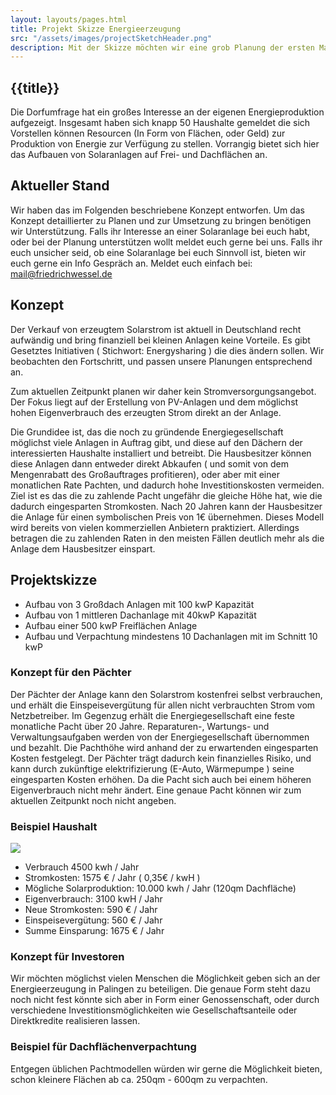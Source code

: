 ```yaml
---
layout: layouts/pages.html
title: Projekt Skizze Energieerzeugung
src: "/assets/images/projectSketchHeader.png"
description: Mit der Skizze möchten wir eine grob Planung der ersten Maßnahmen präsentieren.
---
```


## {{title}}

Die Dorfumfrage hat ein großes Interesse an der eigenen Energieproduktion aufgezeigt. Insgesamt haben sich knapp 50 Haushalte gemeldet die sich Vorstellen können Resourcen (In Form von Flächen, oder Geld) zur Produktion von Energie zur Verfügung zu stellen.
Vorrangig bietet sich hier das Aufbauen von Solaranlagen auf Frei- und Dachflächen an. 

## Aktueller Stand

Wir haben das im Folgenden beschriebene Konzept entworfen. Um das Konzept detaillierter zu Planen und zur Umsetzung zu bringen benötigen wir Unterstützung.
Falls ihr Interesse an einer Solaranlage bei euch habt, oder bei der Planung unterstützen wollt meldet euch gerne bei uns. 
Falls ihr euch unsicher seid, ob eine Solaranlage bei euch Sinnvoll ist, bieten wir euch gerne ein Info Gespräch an. Meldet euch einfach bei: mail@friedrichwessel.de

## Konzept

Der Verkauf von erzeugtem Solarstrom ist aktuell in Deutschland recht aufwändig und bring finanziell bei kleinen Anlagen keine Vorteile.
Es gibt Gesetztes Initiativen ( Stichwort: Energysharing ) die dies ändern sollen. Wir beobachten den Fortschritt, und passen unsere Planungen entsprechend an.

Zum aktuellen Zeitpunkt planen wir daher kein Stromversorgungsangebot. Der Fokus liegt auf der Erstellung von PV-Anlagen und dem möglichst hohen Eigenverbrauch des erzeugten Strom direkt an der Anlage.

Die Grundidee ist, das die noch zu gründende Energiegesellschaft möglichst viele Anlagen in Auftrag gibt, und diese auf den Dächern der interessierten Haushalte installiert und betreibt.
Die Hausbesitzer können diese Anlagen dann entweder direkt Abkaufen ( und somit von dem Mengenrabatt des Großauftrages profitieren), oder aber mit einer monatlichen Rate Pachten, und dadurch hohe Investitionskosten vermeiden. Ziel ist es das die zu zahlende Pacht ungefähr die gleiche Höhe hat, wie die dadurch eingesparten Stromkosten. 
Nach 20 Jahren kann der Hausbesitzer die Anlage für einen symbolischen Preis von 1€ übernehmen.
Dieses Modell wird bereits von vielen kommerziellen Anbietern praktiziert. Allerdings betragen die zu zahlenden Raten in den meisten Fällen deutlich mehr als die Anlage dem Hausbesitzer einspart. 

## Projektskizze

* Aufbau von 3 Großdach Anlagen mit 100 kwP Kapazität
* Aufbau von 1 mittleren Dachanlage mit 40kwP Kapazität
* Aufbau einer 500 kwP Freiflächen Anlage
* Aufbau und Verpachtung mindestens 10 Dachanlagen mit im Schnitt 10 kwP

### Konzept für den Pächter

Der Pächter der Anlage kann den Solarstrom kostenfrei selbst verbrauchen, und erhält die Einspeisevergütung für allen nicht verbrauchten Strom vom Netzbetreiber. Im Gegenzug erhält die Energiegesellschaft eine feste monatliche Pacht über 20 Jahre. Reparaturen-, Wartungs- und Verwaltungsaufgaben werden von der Energiegesellschaft übernommen und bezahlt.
Die Pachthöhe wird anhand der zu erwartenden eingesparten Kosten festgelegt. Der Pächter trägt dadurch kein finanzielles Risiko, und kann durch zukünftige elektrifizierung (E-Auto, Wärmepumpe ) seine eingesparten Kosten erhöhen. Da die Pacht sich auch bei einem höheren Eigenverbrauch nicht mehr ändert.
Eine genaue Pacht können wir zum aktuellen Zeitpunkt noch nicht angeben.

### Beispiel Haushalt

<div class="container">
    <div class=row>
        <div class="col">
            <image src="/assets/images/houseIcon.png">
        </div>
        <div class="col">
            <ul>
                <li>Verbrauch 4500 kwh / Jahr</li>
                <li>Stromkosten: 1575 € / Jahr ( 0,35€ / kwH )</li>
                <li>Mögliche Solarproduktion: 10.000 kwh / Jahr (120qm Dachfläche)</li>
                <li>Eigenverbrauch: 3100 kwH / Jahr</li>
                <li>Neue Stromkosten: 590 € / Jahr</li>
                <li>Einspeisevergütung: 560 € / Jahr</li>
                <li>Summe Einsparung: 1675 € / Jahr</li>
            </ul>
        </div>
    </div>
</div>

### Konzept für Investoren

Wir möchten möglichst vielen Menschen die Möglichkeit geben sich an der Energieerzeugung in Palingen zu beteiligen. Die genaue Form steht dazu noch nicht fest könnte sich aber in Form einer Genossenschaft, oder durch verschiedene Investitionsmöglichkeiten wie Gesellschaftsanteile oder Direktkredite realisieren lassen.

### Beispiel für Dachflächenverpachtung

Entgegen üblichen Pachtmodellen würden wir gerne die Möglichkeit bieten, schon kleinere Flächen ab ca. 250qm - 600qm zu verpachten.